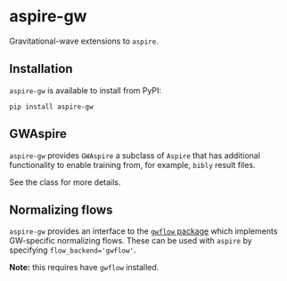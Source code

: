 # aspire-gw

Gravitational-wave extensions to `aspire`.

## Installation

`aspire-gw` is available to install from PyPI:

```
pip install aspire-gw
```

## GWAspire

`aspire-gw` provides `GWAspire` a subclass of `Aspire` that has additional functionality
to enable training from, for example, `bibly` result files.

See the class for more details.

## Normalizing flows

`aspire-gw` provides an interface to the [`gwflow` package](https://github.com/mj-will/gwflow)
which implements GW-specific normalizing flows.
These can be used with `aspire` by specifying `flow_backend='gwflow'`.

**Note:** this requires have `gwflow` installed.
